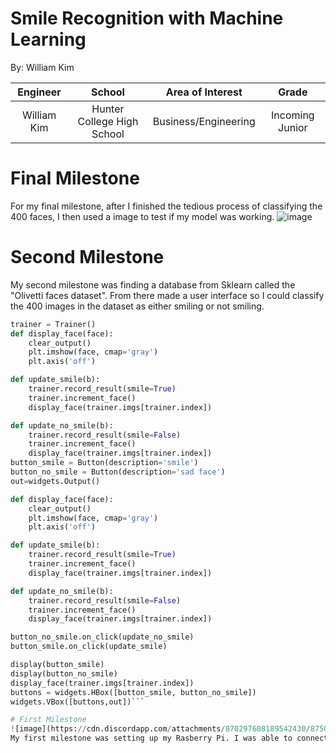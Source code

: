 # Smile Recognition with Machine Learning
By: William Kim

| **Engineer** | **School** | **Area of Interest** | **Grade** |
|:--:|:--:|:--:|:--:|
| William Kim | Hunter College High School | Business/Engineering | Incoming Junior
  
# Final Milestone
For my final milestone, after I finished the tedious process of classifying the 400 faces, I then used a image to test if my model was working. 
![image](https://user-images.githubusercontent.com/87985881/129373767-84fdb63d-b2dd-4005-9c2f-5d93deffe291.png)

# Second Milestone
My second milestone was finding a database from Sklearn called the "Olivetti faces dataset". From there made a user interface so I could classify the 400 images in the dataset as either smiling or not smiling. 
```python 
trainer = Trainer() 
def display_face(face):
    clear_output()
    plt.imshow(face, cmap='gray')
    plt.axis('off')

def update_smile(b):
    trainer.record_result(smile=True)
    trainer.increment_face()
    display_face(trainer.imgs[trainer.index])

def update_no_smile(b):
    trainer.record_result(smile=False)
    trainer.increment_face()
    display_face(trainer.imgs[trainer.index])
button_smile = Button(description='smile')
button_no_smile = Button(description='sad face')
out=widgets.Output()

def display_face(face):
    clear_output()
    plt.imshow(face, cmap='gray')
    plt.axis('off')

def update_smile(b):
    trainer.record_result(smile=True)
    trainer.increment_face()
    display_face(trainer.imgs[trainer.index])

def update_no_smile(b):
    trainer.record_result(smile=False)
    trainer.increment_face()
    display_face(trainer.imgs[trainer.index])

button_no_smile.on_click(update_no_smile)
button_smile.on_click(update_smile)

display(button_smile)
display(button_no_smile)
display_face(trainer.imgs[trainer.index])
buttons = widgets.HBox([button_smile, button_no_smile])
widgets.VBox([buttons,out])```

# First Milestone
![image](https://cdn.discordapp.com/attachments/870297608189542430/875026705851486208/image0.jpg)
My first milestone was setting up my Rasberry Pi. I was able to connect the power supply, monitor, and camera to my Pi. I was also able to install the OS onto my Pi using a micro sd card and a chip reader. Also, I found a data set I can use for my machine learning program. 

